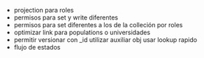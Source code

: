 - projection para roles
- permisos para set y write diferentes
- permisos para set diferentes a los de la colleción por roles
- optimizar link para populations o universidades
- permitir versionar con _id utilizar auxiliar obj usar lookup rapido
- flujo de estados
